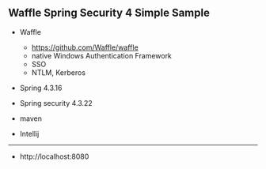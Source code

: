 Waffle Spring Security 4 Simple Sample
-------------------------------
* Waffle
    * https://github.com/Waffle/waffle
    * native Windows Authentication Framework
    * SSO
    * NTLM, Kerberos
    

* Spring 4.3.16
* Spring security 4.3.22
* maven
* Intellij
-------------------------------
* http://localhost:8080


